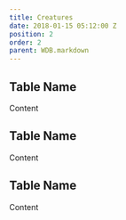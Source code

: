 ```yaml
---
title: Creatures
date: 2018-01-15 05:12:00 Z
position: 2
order: 2
parent: WDB.markdown
---
```


## Table Name

Content

## Table Name

Content

## Table Name

Content
